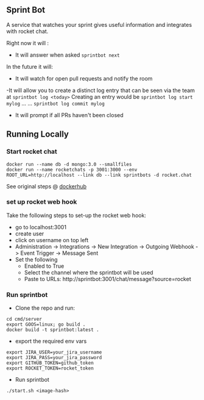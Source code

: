 ## Sprint Bot

A service that watches your sprint gives useful information and integrates with rocket chat.

Right now it will :

- It will answer when asked ```sprintbot next```


In the future it will:

- It will watch for open pull requests and notify the room

-It will allow you to create a distinct log entry that can be seen via the team at ```sprintbot log <today>```
Creating an entry would be ```sprintbot log start mylog``` 
...
... ```sprintbot log commit mylog ```

- It will prompt if all PRs haven't been closed

## Running Locally

### Start rocket chat

```
docker run --name db -d mongo:3.0 --smallfiles
docker run --name rocketchats -p 3001:3000 --env ROOT_URL=http://localhost --link db --link sprintbots -d rocket.chat
```
See original steps @ [dockerhub](https://hub.docker.com/_/rocket.chat/)

### set up rocket web hook

Take the following steps to set-up the rocket web hook:

- go to localhost:3001
- create user
- click on username on top left
- Administration -> Integrations -> New Integration -> Outgoing Webhook -> Event Trigger -> Message Sent
- Set the following
  - Enabled to True
  - Select the channel where the sprintbot will be used
  - Paste to URLs: http://sprintbot:3001/chat/message?source=rocket
  

### Run sprintbot

* Clone the repo and run:

```
cd cmd/server
export GOOS=linux; go build .
docker build -t sprintbot:latest .
```
* export the required env vars

```
export JIRA_USER=your_jira_username
export JIRA_PASS=your_jira_password
export GITHUB_TOKEN=github_token
export ROCKET_TOKEN=rocket_token
```

* Run sprintbot

```
./start.sh <image-hash>
```
